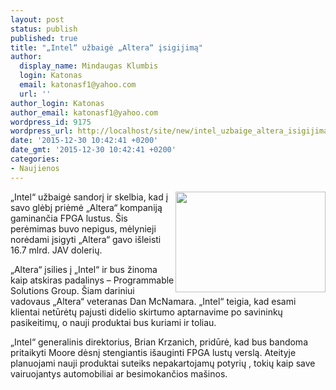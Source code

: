 ```yaml
---
layout: post
status: publish
published: true
title: "„Intel“ užbaigė „Altera“ įsigijimą"
author:
  display_name: Mindaugas Klumbis
  login: Katonas
  email: katonasf1@yahoo.com
  url: ''
author_login: Katonas
author_email: katonasf1@yahoo.com
wordpress_id: 9175
wordpress_url: http://localhost/site/new/intel_uzbaige_altera_isigijima_/
date: '2015-12-30 10:42:41 +0200'
date_gmt: '2015-12-30 10:42:41 +0200'
categories:
- Naujienos
---
```

<p>
	<img alt="" src="http://technews.lt/userfiles/706c334224a09d4450fec4863fb8dcd0_L.jpg" style="width: 240px; height: 161px; float: right;" />&bdquo;Intel&ldquo; užbaigė sandorį ir skelbia, kad į savo glėbį priėmė &bdquo;Altera&ldquo; kompaniją gaminančia FPGA lustus. &Scaron;is perėmimas buvo nepigus, mėlynieji norėdami įsigyti &bdquo;Altera&ldquo; gavo i&scaron;leisti 16.7 mlrd. JAV dolerių.</p>
<p>
	&bdquo;Altera&ldquo; įsilies į &bdquo;Intel&ldquo; ir bus žinoma kaip atskiras padalinys &ndash; Programmable Solutions Group. &Scaron;iam dariniui vadovaus &bdquo;Altera&ldquo; veteranas Dan McNamara. &bdquo;Intel&ldquo; teigia, kad esami klientai netūrėtų pajusti didelio skirtumo aptarnavime po savininkų pasikeitimų, o nauji produktai bus kuriami ir toliau.</p>
<p>
	&bdquo;Intel&ldquo; generalinis direktorius, Brian Krzanich, pridūrė, kad bus bandoma pritaikyti Moore dėsnį stengiantis i&scaron;auginti FPGA lustų verslą. Ateityje planuojami nauji produktai suteiks nepakartojamų potyrių , tokių kaip save vairuojantys automobiliai ar besimokančios ma&scaron;inos.</p>
